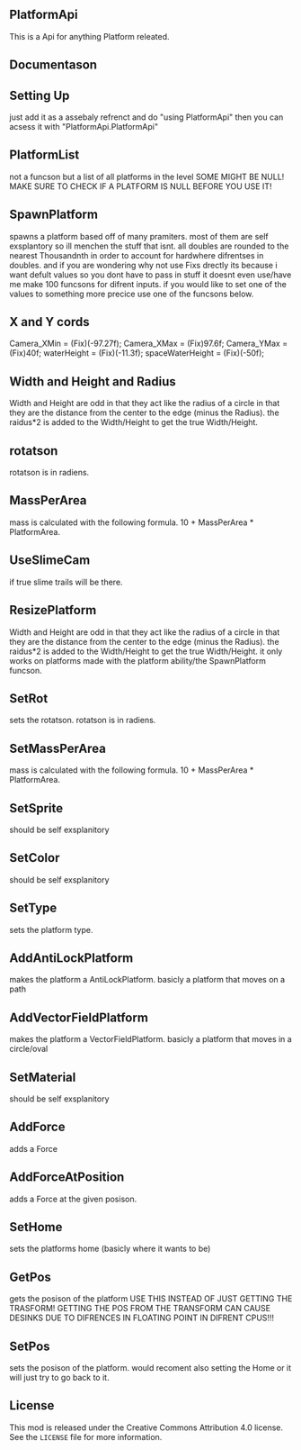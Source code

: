 ## PlatformApi
This is a Api for anything Platform releated.

## Documentason

## Setting Up
just add it as a assebaly refrenct and do "using PlatformApi"
then you can acsess it with "PlatformApi.PlatformApi"

## PlatformList
not a funcson but a list of all platforms in the level SOME MIGHT BE NULL! MAKE SURE TO CHECK IF A PLATFORM IS NULL BEFORE YOU USE IT!

## SpawnPlatform
spawns a platform based off of many pramiters.
most of them are self exsplantory so ill menchen the stuff that isnt.
all doubles are rounded to the nearest Thousandnth in order to account for hardwhere difrentses in doubles.
and if you are wondering why not use Fixs drectly its because i want defult values so you dont have to pass in stuff it doesnt even use/have me make 100 funcsons for difrent inputs.
if you would like to set one of the values to something more precice use one of the funcsons below.

## X and Y cords
Camera_XMin = (Fix)(-97.27f);
Camera_XMax = (Fix)97.6f;
Camera_YMax = (Fix)40f;
waterHeight = (Fix)(-11.3f);
spaceWaterHeight = (Fix)(-50f);

## Width and Height and Radius
Width and Height are odd in that they act like the radius of a circle in that they are the distance from the center to the edge (minus the Radius). the raidus*2 is added to the Width/Height to get the true Width/Height.

## rotatson
rotatson is in radiens.

## MassPerArea
mass is calculated with the following formula. 10 + MassPerArea * PlatformArea.

## UseSlimeCam
if true slime trails will be there.

## ResizePlatform
Width and Height are odd in that they act like the radius of a circle in that they are the distance from the center to the edge (minus the Radius). the raidus*2 is added to the Width/Height to get the true Width/Height.
it only works on platforms made with the platform ability/the SpawnPlatform funcson.

## SetRot
sets the rotatson. rotatson is in radiens.

## SetMassPerArea
mass is calculated with the following formula. 10 + MassPerArea * PlatformArea.

## SetSprite
should be self exsplanitory

## SetColor
should be self exsplanitory

## SetType
sets the platform type.

## AddAntiLockPlatform
makes the platform a AntiLockPlatform. basicly a platform that moves on a path

## AddVectorFieldPlatform
makes the platform a VectorFieldPlatform. basicly a platform that moves in a circle/oval

## SetMaterial
should be self exsplanitory

## AddForce
adds a Force

## AddForceAtPosition
adds a Force at the given posison.

## SetHome
sets the platforms home (basicly where it wants to be)

## GetPos
gets the posison of the platform USE THIS INSTEAD OF JUST GETTING THE TRASFORM! 
GETTING THE POS FROM THE TRANSFORM CAN CAUSE DESINKS DUE TO DIFRENCES IN FLOATING POINT IN DIFRENT CPUS!!!

## SetPos
sets the posison of the platform. would recoment also setting the Home or it will just try to go back to it.
## License
This mod is released under the Creative Commons Attribution 4.0 license. See the `LICENSE` file for more information.
